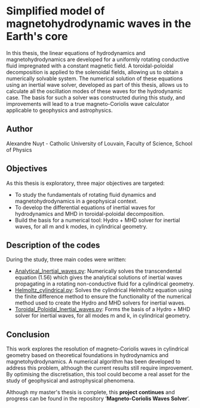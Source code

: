 # Simplified model of magnetohydrodynamic waves in the Earth's core
In this thesis, the linear equations of hydrodynamics and magnetohydrodynamics are developed for a uniformly rotating conductive fluid impregnated with a constant magnetic field. A toroidal-poloidal decomposition is applied to the solenoidal fields, allowing us to obtain a numerically solvable system. The numerical solution of these equations using an inertial wave solver, developed as part of this thesis, allows us to calculate all the oscillation modes of these waves for the hydrodynamic case. The basis for such a solver was constructed during this study, and improvements will lead to a true magneto-Coriolis wave calculator applicable to geophysics and astrophysics.
## Author
Alexandre Nuyt - Catholic University of Louvain, Faculty of Science, School of Physics
## Objectives
As this thesis is exploratory, three major objectives are targeted:
- To study the fundamentals of rotating fluid dynamics and magnetohydrodynamics
in a geophysical context.
- To develop the differential equations of inertial waves for hydrodynamics
and MHD in toroidal-poloidal decomposition.
- Build the basis for a numerical tool: Hydro + MHD solver for inertial waves,
for all m and k modes, in cylindrical geometry.
## Description of the codes
During the study, three main codes were written:
- [Analytical_Inertial_waves.py](Analytical_Inertial_waves.py): Numerically solves the transcendental equation (1.56) which gives the analytical solutions of inertial waves propagating in a rotating non-conductive fluid for a cylindrical geometry. 
- [Helmoltz_cylindrical.py](Helmoltz_cylindrical.py): Solves the cylindrical Helmholtz equation using the finite difference method to ensure the functionality of the numerical method used to create the Hydro and MHD solvers for inertial waves.
- [Toroidal_Poloidal_Inertial_waves.py](Toroidal_Poloidal_Inertial_waves.py): Forms the basis of a Hydro + MHD solver for inertial waves, for all modes m and k, in cylindrical geometry.
## Conclusion
This work explores the resolution of magneto-Coriolis waves in cylindrical geometry based on theoretical foundations in hydrodynamics and magnetohydrodynamics. A numerical algorithm has been developed to address this problem, although the current results still require improvement. By optimising the discretisation, this tool could become a real asset for the study of geophysical and astrophysical phenomena.

Although my master's thesis is complete, this **project continues** and progress can be found in the repository ‘**Magneto-Coriolis Waves Solver**’.
